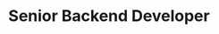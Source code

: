 ---
id: 4
title: Senior Backend Developer
company: TQI
where: Oct/11 - Oct/12
description:
  'Worked with a focus on system architecture, allocated at the Buscapé client and internal TQI projects, using technologies such as Java (SE and EE), Spring ecosystem, PHP, HTML, MySQL, Oracle, and JQuery'
---